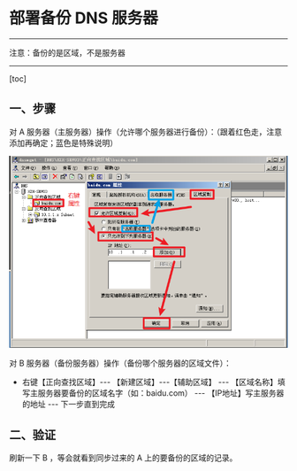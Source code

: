 # 部署备份 DNS 服务器

---

注意：备份的是区域，不是服务器

---

[toc]

## 一、步骤

对 A 服务器（主服务器）操作（允许哪个服务器进行备份）：（跟着红色走，注意添加再确定；蓝色是特殊说明）

![看不到图片是科学问题](https://raw.githubusercontent.com/yiyah/Picture_Material/master/20200328132933.png)

对 B 服务器（备份服务器）操作（备份哪个服务器的区域文件）：

* 右键【正向查找区域】--- 【新建区域】---【辅助区域】 --- 【区域名称】填写主服务器要备份的区域名字（如：baidu.com） --- 【IP地址】写主服务器的地址 --- 下一步直到完成

## 二、验证

刷新一下 B ，等会就看到同步过来的 A 上的要备份的区域的记录。
